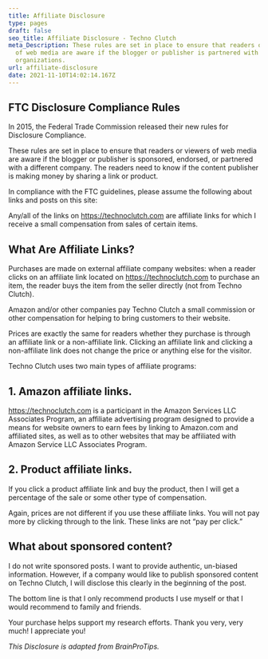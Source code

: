 ```yaml
---
title: Affiliate Disclosure
type: pages
draft: false
seo_title: Affiliate Disclosure - Techno Clutch
meta_Description: These rules are set in place to ensure that readers or viewers
  of web media are aware if the blogger or publisher is partnered with
  organizations.
url: affiliate-disclosure
date: 2021-11-10T14:02:14.167Z
---
```

## FTC Disclosure Compliance Rules

In 2015, the Federal Trade Commission released their new rules for Disclosure Compliance.

These rules are set in place to ensure that readers or viewers of web media are aware if the blogger or publisher is sponsored, endorsed, or partnered with a different company. The readers need to know if the content publisher is making money by sharing a link or product.

In compliance with the FTC guidelines, please assume the following about links and posts on this site:

Any/all of the links on https://technoclutch.com are affiliate links for which I receive a small compensation from sales of certain items.

## What Are Affiliate Links?

Purchases are made on external affiliate company websites: when a reader clicks on an affiliate link located on https://technoclutch.com to purchase an item, the reader buys the item from the seller directly (not from Techno Clutch).

Amazon and/or other companies pay Techno Clutch a small commission or other compensation for helping to bring customers to their website.

Prices are exactly the same for readers whether they purchase is through an affiliate link or a non-affiliate link. Clicking an affiliate link and clicking a non-affiliate link does not change the price or anything else for the visitor.

Techno Clutch uses two main types of affiliate programs:

## 1. Amazon affiliate links.

https://technoclutch.com is a participant in the Amazon Services LLC Associates Program, an affiliate advertising program designed to provide a means for website owners to earn fees by linking to Amazon.com and affiliated sites, as well as to other websites that may be affiliated with Amazon Service LLC Associates Program.

## 2. Product affiliate links.

If you click a product affiliate link and buy the product, then I will get a percentage of the sale or some other type of compensation.

Again, prices are not different if you use these affiliate links. You will not pay more by clicking through to the link. These links are not “pay per click.”

## What about sponsored content?

I do not write sponsored posts. I want to provide authentic, un-biased information. However, if a company would like to publish sponsored content on Techno Clutch, I will disclose this clearly in the beginning of the post.

The bottom line is that I only recommend products I use myself or that I would recommend to family and friends.

Your purchase helps support my research efforts. Thank you very, very much! I appreciate you!

*This Disclosure is adapted from BrainProTips.*